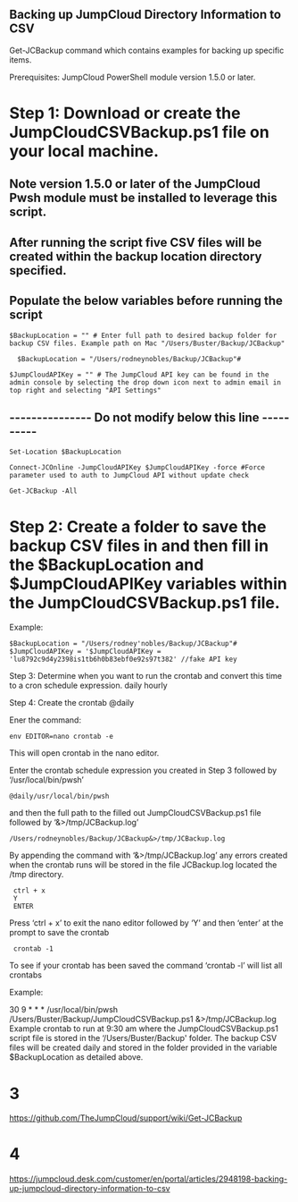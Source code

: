  



## Backing up JumpCloud Directory Information to CSV


Get-JCBackup command which contains examples for backing up specific items.


Prerequisites: JumpCloud PowerShell module version 1.5.0 or later.

# Step 1: Download or create the JumpCloudCSVBackup.ps1 file on your local machine.
  
  ## Note version 1.5.0 or later of the JumpCloud Pwsh module must be installed to leverage this script.

  ## After running the script five CSV files will be created within the backup location directory specified.  

  ## Populate the below variables before running the script

    $BackupLocation = "" # Enter full path to desired backup folder for backup CSV files. Example path on Mac "/Users/Buster/Backup/JCBackup"
      
      $BackupLocation = "/Users/rodneynobles/Backup/JCBackup"#

    $JumpCloudAPIKey = "" # The JumpCloud API key can be found in the admin console by selecting the drop down icon next to admin email in top right and selecting "API Settings"

   ## --------------- Do not modify below this line ----------

    Set-Location $BackupLocation

    Connect-JCOnline -JumpCloudAPIKey $JumpCloudAPIKey -force #Force parameter used to auth to JumpCloud API without update check

    Get-JCBackup -All

# Step 2: Create a folder to save the backup CSV files in and then fill in the $BackupLocation and $JumpCloudAPIKey variables within the JumpCloudCSVBackup.ps1 file.

Example: 

    $BackupLocation = "/Users/rodney'nobles/Backup/JCBackup"#
    $JumpCloudAPIKey = '$JumpCloudAPIKey = 'lu8792c9d4y2398is1tb6h0b83ebf0e92s97t382' //fake API key
Step 3: Determine when you want to run the crontab and convert this time to a cron schedule expression.
  daily
  hourly

Step 4: Create the crontab
  @daily

Ener the command:

    env EDITOR=nano crontab -e 
This will open crontab in the nano editor.

Enter the crontab schedule expression you created in Step 3 followed by ‘/usr/local/bin/pwsh’ 
   
    @daily/usr/local/bin/pwsh

and then the full path to the filled out JumpCloudCSVBackup.ps1 file followed by ‘&>/tmp/JCBackup.log’
    
    /Users/rodneynobles/Backup/JCBackup&>/tmp/JCBackup.log
By appending the command with ‘&>/tmp/JCBackup.log’ any errors created when the crontab runs will be stored in the file JCBackup.log located the /tmp directory.

     ctrl + x
     Y
     ENTER
Press ‘ctrl + x’ to exit the nano editor followed by ‘Y’ and then ‘enter’ at the prompt to save the crontab

     crontab -1
To see if your crontab has been saved the command ‘crontab -l’ will list all crontabs

Example:

30 9 * * *  /usr/local/bin/pwsh /Users/Buster/Backup/JumpCloudCSVBackup.ps1 &>/tmp/JCBackup.log
Example crontab to run at 9:30 am where the JumpCloudCSVBackup.ps1 script file is stored in the ‘/Users/Buster/Backup' folder. The backup CSV files will be created daily and stored in the folder provided in the variable $BackupLocation as detailed above.

# 3
https://github.com/TheJumpCloud/support/wiki/Get-JCBackup

# 4
https://jumpcloud.desk.com/customer/en/portal/articles/2948198-backing-up-jumpcloud-directory-information-to-csv
